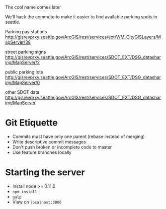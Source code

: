 The cool name comes later

We'll hack the commute to make it easier to find available parking spots in seattle.

Parking pay stations
http://gisrevprxy.seattle.gov/ArcGIS/rest/services/ext/WM_CityGISLayers/MapServer/38

street parking signs
http://gisrevprxy.seattle.gov/ArcGIS/rest/services/SDOT_EXT/DSG_datasharing/MapServer/2

public parking lots
http://gisrevprxy.seattle.gov/ArcGIS/rest/services/SDOT_EXT/DSG_datasharing/MapServer/0

other SDOT data
http://gisrevprxy.seattle.gov/ArcGIS/rest/services/SDOT_EXT/DSG_datasharing/MapServer

# Git Etiquette
+ Commits must have only one parent (rebase instead of merging)
+ Write descriptive commit messages
+ Don't push broken or incomplete code to master
+ Use feature branches locally

# Starting the server
+ Install node >= 0.11.0
+ `npm install`
+ `gulp`
+ View on `localhost:3000`
